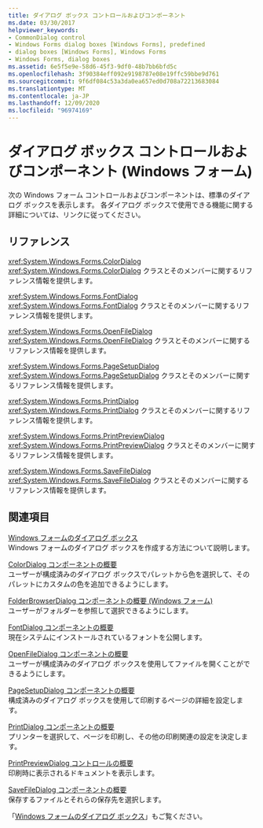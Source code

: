 ```yaml
---
title: ダイアログ ボックス コントロールおよびコンポーネント
ms.date: 03/30/2017
helpviewer_keywords:
- CommonDialog control
- Windows Forms dialog boxes [Windows Forms], predefined
- dialog boxes [Windows Forms], Windows Forms
- Windows Forms, dialog boxes
ms.assetid: 6e5f5e9e-58d6-45f3-9df0-48b7bb6bfd5c
ms.openlocfilehash: 3f90384eff092e9198787e08e19ffc59bbe9d761
ms.sourcegitcommit: 9f6df084c53a3da0ea657ed0d708a72213683084
ms.translationtype: MT
ms.contentlocale: ja-JP
ms.lasthandoff: 12/09/2020
ms.locfileid: "96974169"
---
```

# <a name="dialog-box-controls-and-components-windows-forms"></a>ダイアログ ボックス コントロールおよびコンポーネント (Windows フォーム)
次の Windows フォーム コントロールおよびコンポーネントは、標準のダイアログ ボックスを表示します。 各ダイアログ ボックスで使用できる機能に関する詳細については、リンクに従ってください。  
  
## <a name="reference"></a>リファレンス  
 <xref:System.Windows.Forms.ColorDialog>  
 <xref:System.Windows.Forms.ColorDialog> クラスとそのメンバーに関するリファレンス情報を提供します。  
  
 <xref:System.Windows.Forms.FontDialog>  
 <xref:System.Windows.Forms.FontDialog> クラスとそのメンバーに関するリファレンス情報を提供します。  
  
 <xref:System.Windows.Forms.OpenFileDialog>  
 <xref:System.Windows.Forms.OpenFileDialog> クラスとそのメンバーに関するリファレンス情報を提供します。  
  
 <xref:System.Windows.Forms.PageSetupDialog>  
 <xref:System.Windows.Forms.PageSetupDialog> クラスとそのメンバーに関するリファレンス情報を提供します。  
  
 <xref:System.Windows.Forms.PrintDialog>  
 <xref:System.Windows.Forms.PrintDialog> クラスとそのメンバーに関するリファレンス情報を提供します。  
  
 <xref:System.Windows.Forms.PrintPreviewDialog>  
 <xref:System.Windows.Forms.PrintPreviewDialog> クラスとそのメンバーに関するリファレンス情報を提供します。  
  
 <xref:System.Windows.Forms.SaveFileDialog>  
 <xref:System.Windows.Forms.SaveFileDialog> クラスとそのメンバーに関するリファレンス情報を提供します。  
  
## <a name="related-sections"></a>関連項目  
 [Windows フォームのダイアログ ボックス](../dialog-boxes-in-windows-forms.md)  
 Windows フォームのダイアログ ボックスを作成する方法について説明します。  
  
 [ColorDialog コンポーネントの概要](colordialog-component-overview-windows-forms.md)  
 ユーザーが構成済みのダイアログ ボックスでパレットから色を選択して、そのパレットにカスタムの色を追加できるようにします。  
  
 [FolderBrowserDialog コンポーネントの概要 (Windows フォーム)](folderbrowserdialog-component-overview-windows-forms.md)  
 ユーザーがフォルダーを参照して選択できるようにします。  
  
 [FontDialog コンポーネントの概要](fontdialog-component-overview-windows-forms.md)  
 現在システムにインストールされているフォントを公開します。  
  
 [OpenFileDialog コンポーネントの概要](openfiledialog-component-overview-windows-forms.md)  
 ユーザーが構成済みのダイアログ ボックスを使用してファイルを開くことができるようにします。  
  
 [PageSetupDialog コンポーネントの概要](pagesetupdialog-component-overview-windows-forms.md)  
 構成済みのダイアログ ボックスを使用して印刷するページの詳細を設定します。  
  
 [PrintDialog コンポーネントの概要](printdialog-component-overview-windows-forms.md)  
 プリンターを選択して、ページを印刷し、その他の印刷関連の設定を決定します。  
  
 [PrintPreviewDialog コントロールの概要](printpreviewdialog-control-overview-windows-forms.md)  
 印刷時に表示されるドキュメントを表示します。  
  
 [SaveFileDialog コンポーネントの概要](savefiledialog-component-overview-windows-forms.md)  
 保存するファイルとそれらの保存先を選択します。  
  
 「[Windows フォームのダイアログ ボックス](../dialog-boxes-in-windows-forms.md)」もご覧ください。
